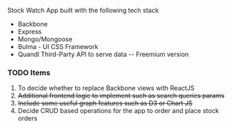 Stock Watch App built with the following tech stack

- Backbone
- Express
- Mongo/Mongoose
- Bulma - UI CSS Framework
- Quandl Third-Party API to serve data -- Freemium version

### TODO Items
1. To decide whether to replace Backbone views with ReactJS
2. ~~Additional frontend logic to implement such as search queries params~~
3. ~~Include some useful graph features such as D3 or Chart JS~~
4. Decide CRUD based operations for the app to order and place stock orders
